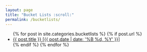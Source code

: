 ```yaml
---
layout: page
title: "Bucket Lists :scroll:"
permalink: /bucketlists/
---
```


<ul>
  {% for post in site.categories.bucketlists %}
    {% if post.url %}
      <li>
        <a href="{{ post.url }}" target="_blank">
          {{ post.title }} [{{ post.date | date: '%B %d, %Y' }}]
        </a>
      </li>
    {% endif %}
  {% endfor %}
</ul>
